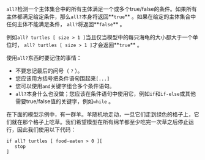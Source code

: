 `all?`检测一个主体集合中的所有主体满足一个或多个true/false的条件。如果所有主体都满足给定条件，那么`all?`本身将返回**`true`** 。如果在给定的主体集合中任何主体不能满足条件， `all?`将返回**`false`** 。

例如`all? turtles [ size > 1 ]`当且仅当模型中的每只海龟的大小都大于一个单位时， `all? turtles [ size > 1 ]`才会返回**`true`** 。

使用`all?`东西时要记住的事情：

- 不要忘记最后的问号（ `?` ）。
- 您应该用方括号把条件语句围起来`[...]`
- 您可以使用`and`关键字组合多个条件语句。
- `all?`本身什么也没做；您应该在条件语句中使用它，例如`if`和`if-else`或其他需要true/false值的关键字，例如`while` 。


在下面的模型示例中，有一群羊。羊随机地走动，一旦它们走到绿色的格子上，它们就在那个格子上吃草。我们希望模型在所有绵羊都至少吃完一次草之后停止运行，因此我们使用以下代码：



```
if all? turtles [ food-eaten > 0 ][ 
   stop 
]
```
